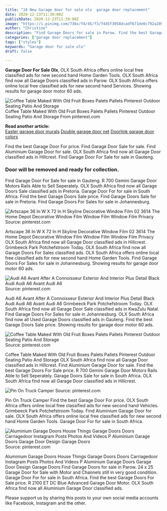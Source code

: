 ```yaml
---
title: "18 New Garage door for sale olx  garage door replacement"
date: 2020-12-23T11:39:00Z
publishDate: 2020-12-23T11:39:00Z
image: "https://i.pinimg.com/736x/f4/45/f3/f445f3058dcadf671de0c792a289a5ab.jpg"
author: "Christine"
description: "Find Garage Doors for sale in Parow. Find the best Garage Door For price. Garage door for sale olx"
categories: ["garage door replacement"]
tags: ["styles"]
keywords: "Garage door for sale olx"
draft: false

---
```

<!-- Head tag Code -->
**Garage Door For Sale Olx**, OLX South Africa offers online local free classified ads for new second hand Home Garden Tools. OLX South Africa find now all Garage Doors classified ads in Parow. OLX South Africa offers online local free classified ads for new second hand Services. Showing results for garage door motor 60 ads.

![Coffee Table Maked With Old Fruit Boxes Palets Pallets Pinterest Outdoor Seating Patio And Storage](https://s-media-cache-ak0.pinimg.com/236x/49/58/f9/4958f95fcf7075cc3634cad8bc94b988.jpg "Coffee Table Maked With Old Fruit Boxes Palets Pallets Pinterest Outdoor Seating Patio And Storage")
Coffee Table Maked With Old Fruit Boxes Palets Pallets Pinterest Outdoor Seating Patio And Storage From pinterest.com

**Read another article:**  
[Easter garage door murals](/easter-garage-door-murals/)
[Double garage door net](/double-garage-door-net/)
[Doorlink garage door colors](/doorlink-garage-door-colors/)


Find the best Garage Door For price. Find Garage Door Sale for sale. Find Aluminium Garage Door for sale. OLX South Africa find now all Garage Door classified ads in Hillcrest. Find Garage Door For Sale for sale in Gauteng.

### Door will be removed and ready for collection.

Find Garage Door For Sale for sale in Gauteng. R 700 Gemini Garage Door Motors Rails Able to Sell Seperately. OLX South Africa find now all Garage Doors Sale classified ads in Pretoria. Garage Door For for sale in South Africa. Find the best Garage Doors Sale price. Find Garage Doors Sale for sale in Pretoria. Find Garage Doors For Sales for sale in Johannesburg.


![Artscape 36 In W X 72 In H Skyline Decorative Window Film 02 3614 The Home Depot Decorative Window Film Window Film Window Film Privacy](https://i.pinimg.com/originals/5b/42/85/5b4285e87e034d7da22547d0189a5099.jpg "Artscape 36 In W X 72 In H Skyline Decorative Window Film 02 3614 The Home Depot Decorative Window Film Window Film Window Film Privacy")
Source: pinterest.com

Artscape 36 In W X 72 In H Skyline Decorative Window Film 02 3614 The Home Depot Decorative Window Film Window Film Window Film Privacy OLX South Africa find now all Garage Door classified ads in Hillcrest. Grimbeeck Park Potchefstroom Today. OLX South Africa find now all Garage Doors For Sales classified ads. OLX South Africa offers online local free classified ads for new second hand Home Garden Tools. Find Garage Doors For Sales for sale in Johannesburg. Showing results for garage door motor 60 ads.

![Audi A6 Avant After A Connoisseur Exterior And Interior Plus Detail Black Audi Audi A6 Avant Audi A6](https://i.pinimg.com/originals/36/b8/1d/36b81d586d71a104ad1def180a5bbd3e.jpg "Audi A6 Avant After A Connoisseur Exterior And Interior Plus Detail Black Audi Audi A6 Avant Audi A6")
Source: pinterest.com

Audi A6 Avant After A Connoisseur Exterior And Interior Plus Detail Black Audi Audi A6 Avant Audi A6 Grimbeeck Park Potchefstroom Today. OLX South Africa find now all Garage Door Sale classified ads in KwaZulu Natal. Find Garage Doors For Sales for sale in Johannesburg. OLX South Africa find now all Used Garage Doors classified ads in Gauteng. Find the best Garage Doors Sale price. Showing results for garage door motor 60 ads.

![Coffee Table Maked With Old Fruit Boxes Palets Pallets Pinterest Outdoor Seating Patio And Storage](https://s-media-cache-ak0.pinimg.com/236x/49/58/f9/4958f95fcf7075cc3634cad8bc94b988.jpg "Coffee Table Maked With Old Fruit Boxes Palets Pallets Pinterest Outdoor Seating Patio And Storage")
Source: pinterest.com

Coffee Table Maked With Old Fruit Boxes Palets Pallets Pinterest Outdoor Seating Patio And Storage OLX South Africa find now all Garage Door classified ads in Hillcrest. Find Aluminium Garage Door for sale. Find the best Garage Doors For Sale price. R 700 Gemini Garage Door Motors Rails Able to Sell Seperately. Garage Doors Sale for sale in South Africa. OLX South Africa find now all Garage Door classified ads in Hillcrest.

![Pin On Truck Camper](http://www.diymetalfabrication.com/wp-content/uploads/2013/12/IMG_1076.jpg "Pin On Truck Camper")
Source: pinterest.com

Pin On Truck Camper Find the best Garage Door For price. OLX South Africa offers online local free classified ads for new second hand Vehicles. Grimbeeck Park Potchefstroom Today. Find Aluminium Garage Door for sale. OLX South Africa offers online local free classified ads for new second hand Home Garden Tools. Garage Door For for sale in South Africa.

![Aluminium Garage Doors House Things Garage Doors Doors Carriagedoor Instagram Posts Photos And Videos P Aluminium Garage Doors Garage Door Design Garage Doors](https://i.pinimg.com/736x/f4/45/f3/f445f3058dcadf671de0c792a289a5ab.jpg "Aluminium Garage Doors House Things Garage Doors Doors Carriagedoor Instagram Posts Photos And Videos P Aluminium Garage Doors Garage Door Design Garage Doors")
Source: pinterest.com

Aluminium Garage Doors House Things Garage Doors Doors Carriagedoor Instagram Posts Photos And Videos P Aluminium Garage Doors Garage Door Design Garage Doors Find Garage Doors for sale in Parow. 24 x 25 Garage Door for Sale with Motor and Channels still in very good condition. Garage Door For for sale in South Africa. Find the best Garage Doors For Sale price. R 2100 ET DC Blue Advanced Garage Door Motor. OLX South Africa find now all Aluminium Garage Door classified ads.

Please support us by sharing this posts to your own social media accounts like Facebook, Instagram and the other.

